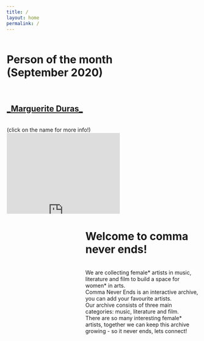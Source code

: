 ```yaml
---
title: /
layout: home
permalink: /
---
```


<html>

<style> 
  @import url('https://fonts.googleapis.com/css2?family=Roboto+Condensed&display=swap'); 
  @font-face {
    font-family: 'blox'; /*a name to be used later*/
    src: url("../fonts/blox.ttf"); /*URL to font*/
}

.h1{
    font-family: 'blox';
}
.h2{
    font-family: 'Roboto Condensed', sans-serif; font color="blue"}
  
}


</style>

<body>
<div class="div-left" style="float: left; width:296px; height: 460px; margin:1px; overflow: hidden; background-color: #BC9FF;">
  
<h1>  Person of the month (September 2020)</h1>

<br/>
<h2><a href="https://en.wikipedia.org/wiki/Marguerite_Duras?printable=yes" target="iframe_person">
_Marguerite Duras_
</a></h2>
<br/>
(click on the name for more info!)
<iframe name="iframe_person" left="1px;" right="0px;" width="100%" height="440px;" frameborder="0" allowfullscreen src="https://lh3.googleusercontent.com/pw/ACtC-3fqQeH_Szupw-xfguVev5NKEYI9V3w_3elKJAYc1MxbhqT-uGzN36bDrxGufYiRbBaS-SEK3knIgXVViSmJ6zZQ5IOyCFELlAkb7Ye-XKdeQS9fhWZLBtXoGZEPFmFOWq3c_vzWsYGMOunfFAyD4Gw=w308-h434-no">
</iframe>

</div>

<div class="div-right" style="float: right; width: 296px; height: 460px; margin:1px; background-color: #BC9FF;">
  
# Welcome to comma never ends!
<br/>
We are collecting female* artists in music, literature and film to build a space for women* in arts. <br/>
Comma Never Ends is an interactive archive, you can add your favourite artists. <br/>
Our archive consists of three main categories: music, literature and film. <br/>
There are so many interesting female* artists, together we can keep this archive growing - so it never ends, lets connect! <br/>
</div>

</body>

</html>

